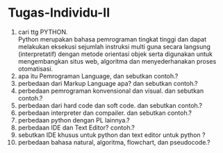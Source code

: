 # Tugas-Individu-II
1. cari ttg PYTHON.\
Python merupakan bahasa pemrograman tingkat tinggi dan dapat melakukan eksekusi sejumlah instruksi multi guna secara langsung (interpretatif) dengan metode orientasi objek serta digunakan untuk mengembangkan situs web, algoritma dan menyederhanakan proses otomatisasi.
2. apa itu Pemrograman Language, dan sebutkan contoh.?
3. perbedaan dari Markup Language apa? dan sebutkan contoh.?
4. perbedaan pemrograman konvensional dan visual. dan sebutkan contoh.?
5. perbedaan dari hard code dan soft code. dan sebutkan contoh.?
6. perbedaan interpreter dan compailer. dan sebutkan contoh.?
7. perbedaan python dengan PL lainnya.?
8. perbedaan IDE dan Text Editor? contoh.?
9. sebutkan IDE khusus untuk python dan text editor untuk python ?
10. perbedaan bahasa natural, algoritma, flowchart, dan pseudocode.?
